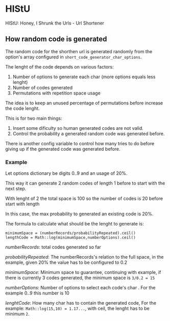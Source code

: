 # HIStU

HIStU: Honey, I Shrunk the Urls - Url Shortener

## How random code is generated

The random code for the shorthen url is generated randomly from the option's array configured in `short_code_generator_char_options`.

The lenght of the code depends on various factors:

1. Number of options to generate each char (more options equals less lenght)
2. Number of codes generated
3. Permutations with repetition space usage

The idea is to keep an unused percentage of permutations before increase the code lenght.

This is for two main things:

1. Insert some dificulty so human generated codes are not valid.
2. Control the probability a generated random code was generated before.

There is another config variable to control how many tries to do before giving up if the generated code was generated before. 

### Example

Let options dictionary be digits 0..9 and an usage of 20%.  

This way it can generate 2 random codes of length 1 before to start with the next step. 

With lenght of 2 the total space is 100 so the number of codes is 20 before start with length 

In this case, the max probability to generated an existing code is 20%.

The formula to calculate what should be the lenght to generate is:

```{ruby}
minimumSpace = (numberRecords/probabilityRepeated).ceil()
lengthCode = Math::log(minimumSpace,numberOptions).ceil()
```

*numberRecords*: total codes generated so far

*probabilityRepeated*: The numberRecords's relation to the full space, in the example, given 20% the value has to be configured to 0.2

*minimumSpace*: Minimum space to guarantee, continuing with example, if there is currently 3 codes generated, the minimum space is `3/0.2 = 15`

*numberOptions*: Number of options to select each code's char . For the example 0..9 this number is 10

*lenghtCode*: How many char has to contain the generated code, For the example: `Math::log(15,10) = 1.17...`, with ceil, the lenght has to be minimum `2`.

